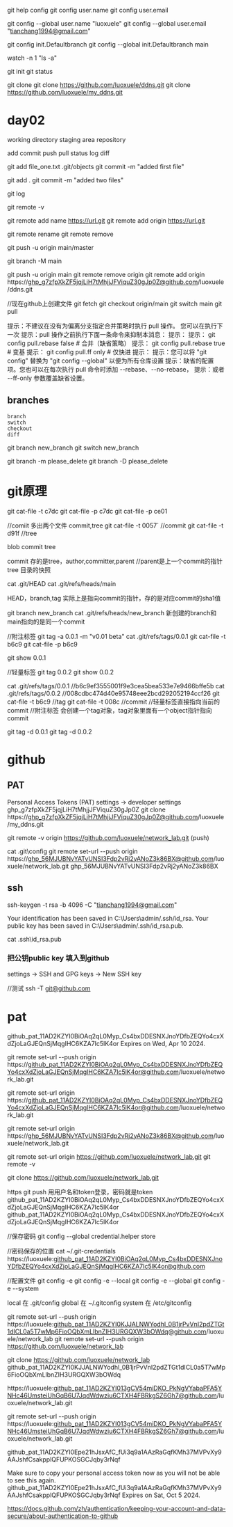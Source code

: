 git help config
git config user.name
git config user.email

git config --global user.name "luoxuele"
git config --global user.email "tianchang1994@gmail.com"

git config init.Defaultbranch
git config --global init.Defaultbranch main

watch -n 1 "ls -a"

git init
git status

git clone
git clone https://github.com/luoxuele/ddns.git
git clone https://github.com/luoxuele/my_ddns.git

# day02

working directory
staging area
repository

add
commit
push
pull
status
log
diff

git add file_one.txt
.git/objects 
git commit -m "added first file"

git add .
git commit -m "added two files"

git log

git remote -v

git remote add name https://url.git
git remote add origin https://url.git

git remote rename <old> <new>
git remote remove <name>


git push -u origin main/master

git branch -M main

git push -u origin main
git remote remove origin
git remote add origin https://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@github.com/luoxuele/ddns.git

//现在github上创建文件
git fetch
git checkout origin/main
git switch main
git pull



提示：不建议在没有为偏离分支指定合并策略时执行 pull 操作。 您可以在执行下一次
提示：pull 操作之前执行下面一条命令来抑制本消息：
提示：
提示：  git config pull.rebase false  # 合并（缺省策略）
提示：  git config pull.rebase true   # 变基
提示：  git config pull.ff only       # 仅快进
提示：
提示：您可以将 "git config" 替换为 "git config --global" 以便为所有仓库设置
提示：缺省的配置项。您也可以在每次执行 pull 命令时添加 --rebase、--no-rebase，
提示：或者 --ff-only 参数覆盖缺省设置。


## branches
    branch
    switch
    checkout
    diff

git branch new_branch
git switch new_branch

git branch -m please_delete
git branch -D please_delete


# git原理
git cat-file -t c7dc
git cat-file -p c7dc
git cat-file -p ce01

//comiit 多出两个文件 commit,tree
git cat-file -t 0057`   //commit
git cat-file -t d91f    //tree


blob
commit
tree

commit 存的是tree，author,committer,parent //parent是上一个commit的指针
tree 目录的快照

cat .git/HEAD
cat .git/refs/heads/main

HEAD，branch,tag 实际上是指向commit的指针，存的是对应commit的sha1值

git branch new_branch
cat .git/refs/heads/new_branch
新创建的branch和main指向的是同一个commit

//附注标签
git tag -a 0.0.1 -m "v0.01 beta"
cat .git/refs/tags/0.0.1
git cat-file -t b6c9
git cat-file -p b6c9

git show 0.0.1

//轻量标签
git tag 0.0.2
git show 0.0.2


cat .git/refs/tags/0.0.1    //b6c9ef3555001f9e3cea5bea533e7e9466bffe5b
cat .git/refs/tags/0.0.2    //008cdbc474d40e95748eee2bcd292052194ccf26
git cat-file -t b6c9    //tag
git cat-file -t 008c    //commit
//轻量标签直接指向当前的commit
//附注标签 会创建一个tag对象，tag对象里面有一个object指针指向commit

git tag -d 0.0.1
git tag -d 0.0.2






# github

## PAT
Personal Access Tokens (PAT)
settings -> developer settings
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
git clone https://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@github.com/luoxuele/my_ddns.git


git remote -v 
origin  https://github.com/luoxuele/network_lab.git (push)

cat .git\config
git remote set-url --push origin https://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@github.com/luoxuele/network_lab.git
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

## ssh
ssh-keygen -t rsa -b 4096 -C "tianchang1994@gmail.com"

Your identification has been saved in C:\Users\admin/.ssh/id_rsa.
Your public key has been saved in C:\Users\admin/.ssh/id_rsa.pub.

cat .ssh\id_rsa.pub 
### 把公钥public key 填入到github
settings -> SSH and GPG keys -> New SSH key

//测试
ssh -T git@github.com


# pat
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
Expires on Wed, Apr 10 2024.

git remote set-url --push origin https://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@github.com/luoxuele/network_lab.git

git remote set-url origin https://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@github.com/luoxuele/network_lab.git



git remote set-url  origin https://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@github.com/luoxuele/network_lab.git

git remote set-url origin https://github.com/luoxuele/network_lab.git
git remote -v

git clone https://github.com/luoxuele/network_lab.git

https
git push 用用户名和token登录，密码就是token
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
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


//保存密码
git config --global credential.helper store

//密码保存的位置
 cat ~/.git-credentials
https://luoxuele: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@github.com


//配置文件
git config -e
git config -e --local
git config -e --global
git config -e --system

local 在 .git/config
global 在   ~/.gitconfig
system 在  /etc/gitconfig

git remote set-url --push origin https://luoxuele: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@github.com/luoxuele/network_lab
git remote set-url --push origin https://github.com/luoxuele/network_lab



git clone https://github.com/luoxuele/network_lab
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



https://luoxuele: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@github.com/luoxuele/network_lab.git

git remote set-url --push origin https://luoxuele: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@github.com/luoxuele/network_lab.git


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

Make sure to copy your personal access token now as you will not be able to see this again.
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
Expires on Sat, Oct 5 2024.



https://docs.github.com/zh/authentication/keeping-your-account-and-data-secure/about-authentication-to-github